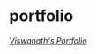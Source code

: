 # portfolio
 <h6> <a href="https://viswabnath.github.io/portfolio"> Viswanath's Portfolio </a> </h6>


